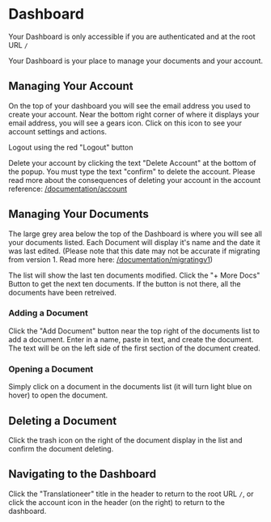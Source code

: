 # Dashboard

Your Dashboard is only accessible if you are authenticated and at the root URL `/`

Your Dashboard is your place to manage your documents and your account.

## Managing Your Account

On the top of your dashboard you will see the email address you used to create your account. Near the bottom right corner of where it displays your email address, you will see a gears icon. Click on this icon to see your account settings and actions.

Logout using the red "Logout" button

Delete your account by clicking the text "Delete Account" at the bottom of the popup. You must type the text "confirm" to delete the account. Please read more about the consequences of deleting your account in the account reference: [/documentation/account](/documentation/account)

## Managing Your Documents

The large grey area below the top of the Dashboard is where you will see all your documents listed. Each Document will display it's name and the date it was last edited. (Please note that this date may not be accurate if migrating from version 1. Read more here: [/documentation/migratingv1](/documentation/migratingv1))

The list will show the last ten documents modified. Click the "+ More Docs" Button to get the next ten documents. If the button is not there, all the documents have been retreived.

### Adding a Document
Click the "Add Document" button near the top right of the documents list to add a document. Enter in a name, paste in text, and create the document. The text will be on the left side of the first section of the document created.

### Opening a Document
Simply click on a document in the documents list (it will turn light blue on hover) to open the document.

## Deleting a Document
Click the trash icon on the right of the document display in the list and confirm the document deleting.

## Navigating to the Dashboard

Click the "Translationeer" title in the header to return to the root URL `/`, or click the account icon in the header (on the right) to return to the dashboard.